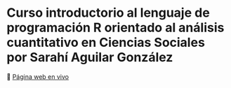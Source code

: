# Curso introductorio al lenguaje de programación R orientado al análisis cuantitativo en Ciencias Sociales por Sarahí Aguilar González

🔴 [Página web en vivo](https://sarahiaguilar.github.io/R-4-SocialSci/)
